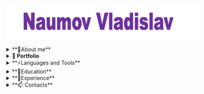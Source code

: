 [![Header](https://github.com/VladykaSith/VladykaSith/blob/main/assets/Header.jpg)](https://www.linkedin.com/in/vladislav-naumov-a4074a2a6/)

<details>
<summary>**🧑About me**</summary>


As a beginner software development Quality Control (QC) engineer, I possess a solid foundation in the theoretical aspects of software testing and have developed proficiency in a range of essential tools and technologies.

</details>

<details>
<summary><strong>🧾 Portfolio</strong></summary>

- [YaTestCases1.xlsx](https://github.com/VladykaSith/VladykaSith/blob/main/portfolio/Yandex_Test%20_1.xlsx)
- [TestCase_for_step4.xlsx](https://github.com/VladykaSith/VladykaSith/blob/main/portfolio/TestCase_for_step4.xlsx)
- [Bug_report1.xlsx](https://github.com/VladykaSith/VladykaSith/blob/main/portfolio/Bug_report1.xlsx)
- [MySQLqueries.txt](https://github.com/VladykaSith/VladykaSith/blob/main/portfolio/MySQLqueries.txt)


</details>

<details>
<summary>**⚡Languages and Tools**</summary>


Key Skills:

1. **Theory of Software Testing**: I have a comprehensive understanding of the principles and methodologies of software testing, including black box testing, white box testing, and gray box testing.

2. **Jira**: I have hands-on experience with Jira, including creating and managing test cases, test plans, and test cycles.

3. **MySQL**: I am proficient in using MySQL for database management, including creating and querying databases.

4. **Git Bash**: I am familiar with using Git Bash for version control, including creating repositories, committing changes, and resolving conflicts.

5. **Test IT**: I have experience with Test IT, a test management tool that helps streamline the testing process.

6. **Postman API**: I have knowledge of Postman API, a tool used for testing APIs.

7. **DevTools**: I possess basic skills in using Browser Developer Tools (DevTools) to inspect elements, debug code, and analyze web performance.


</details>

<details>
  <summary>**📕Education**</summary>


Master's Degree in Mechanical Engineering
Education Period: September 2006 - July 2011


Bachelor's Degree in Language Education
Major: Principles and Methods of Language Education
Education Period: September 2018 - July 2021  

TEFL 
Completed 150-hour cuorse in October 2019

Quality Control Engineer Course: Theory + Practice
Completed 120-hour course in January 2025

</details> 

<details>
<summary>**💼Experience**</summary>


English Teacher
Global Education International Kindergarten (Jinding) - Beijing, China
February 2015 – October 2024

Salesman
OOO “Teplotex APV” - Moscow, Russia
April 2012 – February 2015

Engineer-Designer
OOO “IMS” The Unite Companies “IRITO” - Moscow, Russia
November 2011 – February 2012

Engineer-Designer
OOO “Tesar - Ecogal” - Saratov, Russia
July 2011 – November 2011

</details>

<details>
  <summary>**📫 Contacts**</summary>

Telegram: @VladykaSamurai

email: Naumov_Vladyka@mail.ru

LinkedIN: https://www.linkedin.com/in/vladislav-naumov-a4074a2a6/
  
</details>